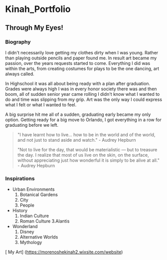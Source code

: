# Kinah_Portfolio
## Through My Eyes!

### Biography

I didn't necessarily love getting my clothes dirty when I was young. Rather than playing outside pencils and paper found me. In result art became my passion, over the years requests started to come. Everything I did was within the arts, from creating costumes for plays to be the one dancing, art always called.

In Highschool it was all about being ready with a plan after graduation. Grades were always high I was in every honor society there was and then boom, all of sudden senior year came rolling I didn't know what I wanted to do and time was slipping from my grip. Art was the only way I could express what I felt or what I wanted to feel.

A big surprise hit me all of a sudden, graduating early became my only option. Getting ready for a big move to Orlando, I got everything in a row for graduating before we left. 


> "I have learnt how to live… how to be in the world and of the world, and not just to stand aside and watch." - Audrey Hepburn
>
> "Not to live for the day, that would be materialistic — but to treasure the day. I realize that most of us live on the skin, on the surface, without appreciating just how wonderful it is simply to be alive at all." - Audrey Hepburn
> 

### Inspirations
- Urban Environments 
   1. Botanical Gardens
   2. City
   3. People 
- History
   1. Indian Culture
   2. Roman Culture
   3.Alantis
- Wonderland
   1. Disney 
   2. Alternative Worlds
   3. Mythology


[ My Art] (https://morenoshekinah2.wixsite.com/website)
